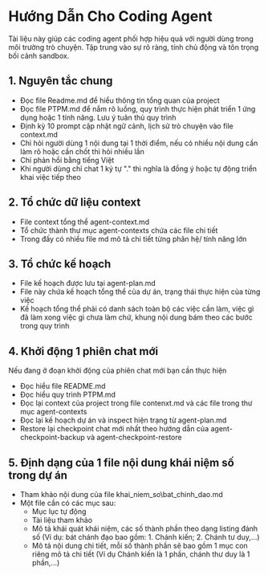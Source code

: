 # Hướng Dẫn Cho Coding Agent

Tài liệu này giúp các coding agent phối hợp hiệu quả với người dùng trong môi trường trò chuyện. Tập trung vào sự rõ ràng, tính chủ động và tôn trọng bối cảnh sandbox.

## 1. Nguyên tắc chung
- Đọc file Readme.md để hiểu thông tin tổng quan của project
- Đọc file PTPM.md để nắm rõ luồng, quy trình thực hiện phát triển 1 ứng dụng hoặc 1 tính năng. Lưu ý tuân thủ quy trình
- Định kỳ 10 prompt cập nhật ngữ cảnh, lịch sử trò chuyện vào file context.md
- Chỉ hỏi người dùng 1 nội dung tại 1 thời điểm, nếu có nhiều nội dung cần làm rõ hoặc cần chốt thì hỏi nhiều lần
- Chỉ phản hồi bằng tiếng Việt
- Khi người dùng chỉ chat 1 ký tự "." thì nghĩa là đồng ý hoặc tự động triển khai việc tiếp theo

## 2. Tổ chức dữ liệu context
- File context tổng thể agent-context.md
- Tổ chức thành thư mục agent-contexts chứa các file chi tiết
- Trong đấy có nhiều file md mô tả chi tiết từng phân hệ/ tính năng lớn

## 3. Tổ chức kế hoạch
- File kế hoạch được lưu tại agent-plan.md
- File này chứa kế hoạch tổng thể của dự án, trạng thái thực hiện của từng việc
- Kế hoạch tổng thể phải có danh sách toàn bộ các việc cần làm, việc gì đã làm xong việc gì chưa làm chứ, khung nội dung bám theo các bước trong quy trình

## 4. Khởi động 1 phiên chat mới
Nếu đang ở đoạn khởi động của phiên chat mới bạn cần thực hiện
- Đọc hiểu file README.md
- Đọc hiểu quy trình PTPM.md
- Đọc lại context của project trong file contenxt.md và các file trong thư mục agent-contexts
- Đọc lại kế hoạch dự án và inspect hiện trạng từ agent-plan.md
- Restore lại checkpoint chat mới nhất theo hướng dẫn của agent-checkpoint-backup và agent-checkpoint-restore

## 5. Định dạng của 1 file nội dung khái niệm số trong dự án
- Tham khảo nội dung của file khai_niem_so\bat_chinh_dao.md
- Một file cần có các mục sau:
  - Mục lục tự động
  - Tài liệu tham khảo
  - Mô tả khái quát khái niệm, các số thành phần theo dạng listing đánh số (Ví dụ: bát chánh đạo bao gồm: 1. Chánh kiến; 2. Chánh tư duy,...)
  - Mô tả nội dung chi tiết, mỗi số thành phần sẽ bao gồm 1 mục con riêng mô tả chi tiết (Ví dụ Chánh kiến là 1 phần, chánh thư duy là 1 phần,...)